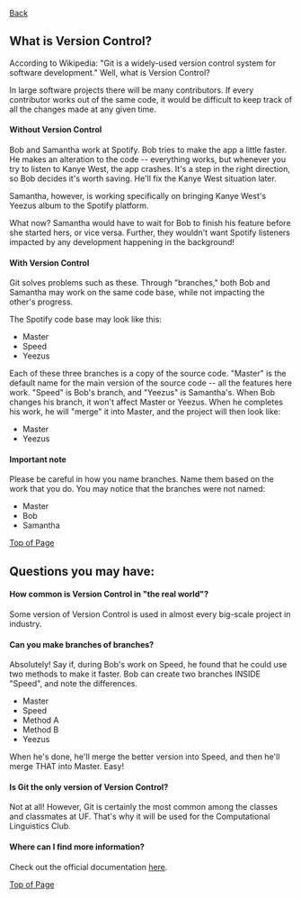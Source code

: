 [Back](Git.md "Git")

## What is Version Control?

According to Wikipedia: "Git is a widely-used version control system for software development." Well, what is Version Control?

In large software projects there will be many contributors. If every contributor works out of the same code, it would be difficult to keep track of all the changes made at any given time. 

#### Without Version Control

Bob and Samantha work at Spotify. Bob tries to make the app a little faster. He makes an alteration to the code -- everything works, but whenever you try to listen to Kanye West, the app crashes. It's a step in the right direction, so Bob decides it's worth saving. He'll fix the Kanye West situation later.

Samantha, however, is working specifically on bringing Kanye West's Yeezus album to the Spotify platform.

What now? Samantha would have to wait for Bob to finish his feature before she started hers, or vice versa. Further, they wouldn't want Spotify listeners impacted by any development happening in the background!

#### With Version Control

Git solves problems such as these. Through "branches," both Bob and Samantha may work on the same code base, while not impacting the other's progress.

The Spotify code base may look like this:

 * Master
 * Speed
 * Yeezus

Each of these three branches is a copy of the source code. "Master" is the default name for the main version of the source code -- all the features here work. "Speed" is Bob's branch, and "Yeezus" is Samantha's. When Bob changes his branch, it won't affect Master or Yeezus. When he completes his work, he will "merge" it into Master, and the project will then look like:

 * Master
 * Yeezus

#### Important note

Please be careful in how you name branches. Name them based on the work that you do. You may notice that the branches were not named:

 * Master
 * Bob
 * Samantha

[Top of Page](#what-is-version-control)

## Questions you may have:

#### How common is Version Control in "the real world"?

Some version of Version Control is used in almost every big-scale project in industry.

#### Can you make branches of branches?

Absolutely! Say if, during Bob's work on Speed, he found that he could use two methods to make it faster. Bob can create two branches INSIDE "Speed", and note the differences.

 * Master
 * Speed
  * Method A
  * Method B
 * Yeezus

When he's done, he'll merge the better version into Speed, and then he'll merge THAT into Master. Easy! 

#### Is Git the only version of Version Control?

Not at all! However, Git is certainly the most common among the classes and classmates at UF. That's why it will be used for the Computational Linguistics Club.

#### Where can I find more information?

Check out the official documentation [here](https://git-scm.com/book/en/v2/Getting-Started-About-Version-Control).

[Top of Page](#what-is-version-control)
